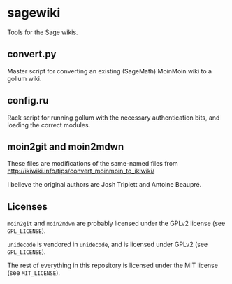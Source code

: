 # sagewiki

Tools for the Sage wikis.

## convert.py

Master script for converting an existing (SageMath) MoinMoin wiki to a gollum wiki.

## config.ru

Rack script for running gollum with the necessary authentication bits,
and loading the correct modules.

## moin2git and moin2mdwn

These files are modifications of the same-named files from http://ikiwiki.info/tips/convert_moinmoin_to_ikiwiki/

I believe the original authors are Josh Triplett and Antoine Beaupré.

## Licenses

`moin2git` and `moin2mdwn` are probably licensed under the GPLv2 license (see `GPL_LICENSE`).

`unidecode` is vendored in `unidecode`, and is licensed under GPLv2 (see `GPL_LICENSE`).

The rest of everything in this repository is licensed under the MIT license (see `MIT_LICENSE`).

